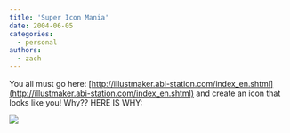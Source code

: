 ```yaml
---
title: 'Super Icon Mania'
date: 2004-06-05
categories:
  - personal
authors:
  - zach
---
```


You all must go here: [http://illustmaker.abi-station.com/index_en.shtml](http://illustmaker.abi-station.com/index_en.shtml) and create an icon that looks like you! Why?? HERE IS WHY:

![](/images/chaz_fire_icon_06-05-2004.gif)
